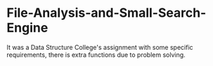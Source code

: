 # File-Analysis-and-Small-Search-Engine
It was a Data Structure College's assignment with some specific requirements, there is extra functions due to problem solving.
